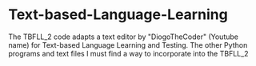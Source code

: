 # Text-based-Language-Learning
The TBFLL_2 code adapts a text editor by "DiogoTheCoder" (Youtube name) for Text-based Language Learning and Testing.
The other Python programs and text files I must find a way to incorporate into the TBFLL_2

